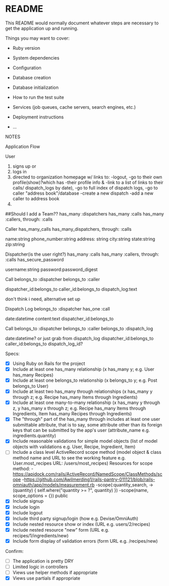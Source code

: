 # README

This README would normally document whatever steps are necessary to get the
application up and running.

Things you may want to cover:

* Ruby version

* System dependencies

* Configuration

* Database creation

* Database initialization

* How to run the test suite

* Services (job queues, cache servers, search engines, etc.)

* Deployment instructions

* ...


NOTES

Application Flow

User 

1. signs up or
2. logs in
3. directed to organization homepage w/ links to: 
    -logout, 
    -go to their own profile(show)?which has 
        -their profile info & 
        -link to a list of links to their calls/ dispatch_logs by date), 
    -go to full index of dispatch logs, 
    -go to caller "address book"/database
    -create a new dispatch 
    -add a new caller to address book
4. 

##Should I add a Team??
has_many :dispatchers
has_many :calls 
has_many :callers, through: :calls


Caller
has_many_calls
has_many_dispatchers, through: :calls

name:string
phone_number:string
address: string
city:string
state:string
zip:string

Dispatcher(is the user right?)
has_many :calls
has_many :callers, through: :calls
has_secure_password

username:string
password:password_digest


Call
belongs_to :dispatcher
belongs_to :caller

dispatcher_id:belongs_to
caller_id:belongs_to
dispatch_log:text




don't think i need, alternative set up

Dispatch Log
belongs_to :dispatcher
has_one :call

date:datetime
content:text
dispatcher_id:belongs_to


Call
belongs_to :dispatcher
belongs_to :caller
belongs_to :dispatch_log

date:datetime? or just grab from dispatch_log
dispatcher_id:belongs_to
caller_id:belongs_to
dispatch_log_id?



Specs:
- [x] Using Ruby on Rails for the project
- [x] Include at least one has_many relationship (x has_many y; e.g. User has_many Recipes) 
- [x] Include at least one belongs_to relationship (x belongs_to y; e.g. Post belongs_to User)
- [x] Include at least two has_many through relationships (x has_many y through z; e.g. Recipe has_many Items through Ingredients)
- [x] Include at least one many-to-many relationship (x has_many y through z, y has_many x through z; e.g. Recipe has_many Items through Ingredients, Item has_many Recipes through Ingredients)
- [x] The "through" part of the has_many through includes at least one user submittable attribute, that is to say, some attribute other than its foreign keys that can be submitted by the app's user (attribute_name e.g. ingredients.quantity)
- [x] Include reasonable validations for simple model objects (list of model objects with validations e.g. User, Recipe, Ingredient, Item)
- [ ] Include a class level ActiveRecord scope method (model object & class method name and URL to see the working feature e.g. User.most_recipes URL: /users/most_recipes)
    Resources for scope method:
    -https://apidock.com/rails/ActiveRecord/NamedScope/ClassMethods/scope
    -https://github.com/Awilmerding1/rails-pantry-011121/blob/rails-omniauth/app/models/measurement.rb
        -scope(:quantity_search, ->(quantity) { self.where("quantity >= ?", quantity) })
        -scope(name, scope_options = {}) public
- [x] Include signup
- [x] Include login
- [x] Include logout
- [x] Include third party signup/login (how e.g. Devise/OmniAuth)
- [x] Include nested resource show or index (URL e.g. users/2/recipes)
- [x] Include nested resource "new" form (URL e.g. recipes/1/ingredients/new)
- [x] Include form display of validation errors (form URL e.g. /recipes/new)

Confirm:
- [ ] The application is pretty DRY
- [ ] Limited logic in controllers
- [ ] Views use helper methods if appropriate
- [x] Views use partials if appropriate

